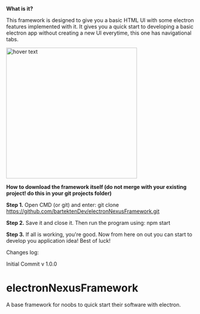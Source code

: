 **What is it?**

This framework is designed to give you a basic HTML UI with some electron features implemented with it. It gives you a quick
start to developing a basic electron app without creating a new UI everytime, this one has navigational tabs.

<img src="https://i.ibb.co/zfW9FLW/2.png" width="350" title="hover text">

**How to download the framework itself (do not merge with your existing project! do this in your git projects folder)**

**Step 1.** Open CMD (or git) and enter: git clone https://github.com/bartektenDev/electronNexusFramework.git

**Step 2.** Save it and close it. Then run the program using: npm start

**Step 3.** If all is working, you're good. Now from here on out you can start to develop you application idea! Best of luck!

Changes log:

Initial Commit v 1.0.0

# electronNexusFramework
A base framework for noobs to quick start their software with electron.
